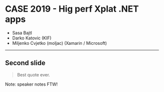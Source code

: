 # CASE 2019 - Hig perf Xplat .NET apps

* Sasa Bajtl
* Darko Katovic (KIF)
* Miljenko Cvjetko (moljac) (Xamarin / Microsoft)

---

## Second slide

> Best quote ever.

Note: speaker notes FTW!